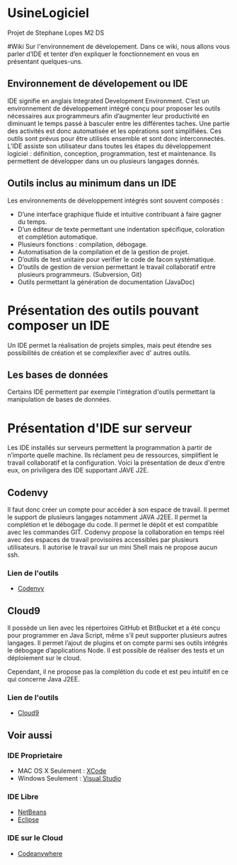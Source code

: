 # UsineLogiciel
Projet de Stephane Lopes M2 DS

#Wiki Sur l'environnement de dévelopement.
Dans ce wiki, nous allons vous parler d’IDE et tenter d’en expliquer le fonctionnement en vous en présentant quelques-uns.

## Environnement de dévelopement ou IDE
IDE signifie en anglais Integrated Development Environment. 
C’est un environnement de développement intégré conçu pour proposer les outils nécessaires aux programmeurs afin d’augmenter leur productivité en diminuant le temps passé à basculer entre les différentes taches.
Une partie des activités est donc automatisée et les opérations sont simplifiées.
Ces outils sont prévus pour être utilisés ensemble et sont donc interconnectés.
L’IDE assiste son utilisateur dans toutes les étapes du développement logiciel : définition, conception, programmation, test et maintenance.
Ils permettent de développer dans un ou plusieurs langages donnés.

## Outils inclus au minimum dans un IDE
Les environnements de développement intégrés sont souvent composés :
-	D’une interface graphique fluide et intuitive contribuant à faire gagner du temps.
-	D’un éditeur de texte permettant une indentation spécifique, coloration et complétion automatique.
-	Plusieurs fonctions : compilation, débogage.
-	Automatisation de la compilation et de la gestion de projet.
-	D’outils de test unitaire pour verifier le code de facon systématique.
-	D’outils de gestion de version permettant le travail collaboratif entre plusieurs programmeurs. (Subversion, Git)
-	Outils permettant la génération de documentation (JavaDoc)


# Présentation des outils pouvant composer un IDE
Un IDE permet la réalisation de projets simples, mais peut étendre ses possibilités de création et se complexifier avec d'  autres outils.

## Les bases de données
Certains IDE permettent par exemple l'intégration d'outils permettant la manipulation de bases de données. 

# Présentation d'IDE sur serveur
Les IDE installés sur serveurs permettent la programmation à partir de n’importe quelle machine. Ils réclament peu de ressources, simplifient le travail collaboratif et la configuration.
Voici la présentation de deux d'entre eux, on priviligera des IDE supportant JAVE J2E.

## Codenvy
Il faut donc créer un compte pour accéder à son espace de travail.
Il permet le support de plusieurs langages notamment JAVA J2EE.
Il permet la complétion et le débogage du code.
Il permet le dépôt et est compatible avec les commandes GIT.
Codenvy propose la collaboration en temps réel avec des espaces de travail provisoires accessibles par plusieurs utilisateurs.
Il autorise le travail sur un mini Shell mais ne propose aucun ssh.
### Lien de l'outils
* [Codenvy](https://codenvy.com/)

## Cloud9
Il possède un lien avec les répertoires GitHub et BitBucket et a été conçu pour programmer en Java Script, même s’il peut supporter plusieurs autres langages.
Il permet l’ajout de plugins et on compte parmi ses outils intégrés le débogage d’applications Node.
Il est possible de réaliser des tests et un déploiement sur le cloud.

Cependant, il ne propose pas la complétion du code et est peu intuitif en ce qui concerne Java J2EE.

### Lien de l'outils
* [Cloud9](https://c9.io/)

## Voir aussi
### IDE Proprietaire
* MAC OS X Seulement : [XCode](https://developer.apple.com/xcode/)
* Windows Seulement : [Visual Studio](https://www.visualstudio.com/)

### IDE Libre
* [NetBeans](https://netbeans.org/)
* [Eclipse](https://eclipse.org/home/index.php)

### IDE sur le Cloud
* [Codeanywhere](https://codeanywhere.com/)



